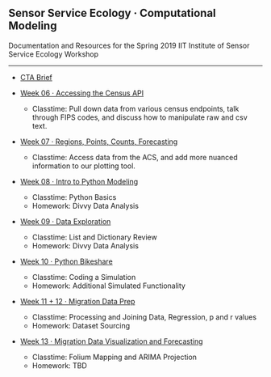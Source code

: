 ## Sensor Service Ecology · Computational Modeling 

Documentation and Resources for the Spring 2019 IIT Institute of Sensor Service Ecology Workshop

-----

- [CTA Brief](week05/readme.md)

- [Week 06 · Accessing the Census API](week06/readme.md) 	
	- Classtime: Pull down data from various census endpoints, talk through FIPS codes, and discuss how to manipulate raw and csv text.

- [Week 07 · Regions, Points, Counts, Forecasting](week07/readme.md) 	
	- Classtime: Access data from the ACS, and add more nuanced information to our plotting tool.

- [Week 08 · Intro to Python Modeling](week08/readme.md) 	
	- Classtime: Python Basics
	- Homework:  Divvy Data Analysis

- [Week 09 · Data Exploration](week09/readme.md) 	
	- Classtime: List and Dictionary Review
	- Homework:  Divvy Data Analysis

- [Week 10 · Python Bikeshare](week10/readme.md) 	
	- Classtime: Coding a Simulation
	- Homework:  Additional Simulated Functionality

- [Week 11 + 12 · Migration Data Prep](week11/readme.md) 	
	- Classtime: Processing and Joining Data, Regression, p and r values
	- Homework: Dataset Sourcing
	
- [Week 13 · Migration Data Visualization and Forecasting](week11/readme.md) 	
	- Classtime: Folium Mapping and ARIMA Projection
	- Homework: TBD
